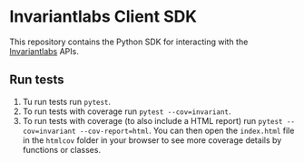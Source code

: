 # Invariantlabs Client SDK

This repository contains the Python SDK for interacting with the [Invariantlabs](https://invariantlabs.ai/) APIs.

## Run tests
1. Tu run tests run `pytest`.
2. To run tests with coverage run `pytest --cov=invariant`.
3. To run tests with coverage (to also include a HTML report) run `pytest --cov=invariant --cov-report=html`. You can then open the `index.html` file in the `htmlcov` folder in your browser to see more coverage details by functions or classes.